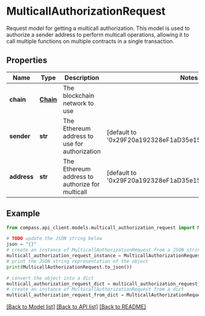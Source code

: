 # MulticallAuthorizationRequest

Request model for getting a multicall authorization.  This model is used to authorize a sender address to perform multicall operations, allowing it to call multiple functions on multiple contracts in a single transaction.

## Properties

Name | Type | Description | Notes
------------ | ------------- | ------------- | -------------
**chain** | [**Chain**](Chain.md) | The blockchain network to use | 
**sender** | **str** | The Ethereum address to use for authorization | [default to '0x29F20a192328eF1aD35e1564aBFf4Be9C5ce5f7B']
**address** | **str** | The Ethereum address to authorize for multicall | [default to '0x29F20a192328eF1aD35e1564aBFf4Be9C5ce5f7B']

## Example

```python
from compass.api_client.models.multicall_authorization_request import MulticallAuthorizationRequest

# TODO update the JSON string below
json = "{}"
# create an instance of MulticallAuthorizationRequest from a JSON string
multicall_authorization_request_instance = MulticallAuthorizationRequest.from_json(json)
# print the JSON string representation of the object
print(MulticallAuthorizationRequest.to_json())

# convert the object into a dict
multicall_authorization_request_dict = multicall_authorization_request_instance.to_dict()
# create an instance of MulticallAuthorizationRequest from a dict
multicall_authorization_request_from_dict = MulticallAuthorizationRequest.from_dict(multicall_authorization_request_dict)
```
[[Back to Model list]](../README.md#documentation-for-models) [[Back to API list]](../README.md#documentation-for-api-endpoints) [[Back to README]](../README.md)


